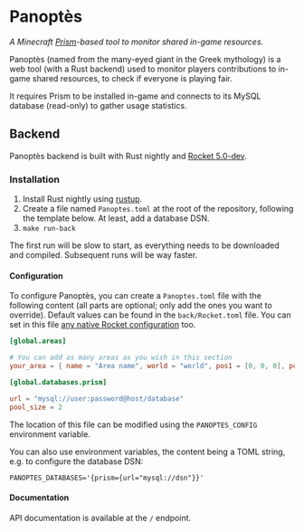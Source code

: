 # Panoptès

_A Minecraft [Prism](https://www.spigotmc.org/resources/prism.75166/)-based tool to monitor shared in-game resources._

Panoptès (named from the many-eyed giant in the Greek mythology) is a web tool (with a Rust backend) used to monitor
players contributions to in-game shared resources, to check if everyone is playing fair.

It requires Prism to be installed in-game and connects to its MySQL database (read-only) to gather usage statistics.

## Backend

Panoptès backend is built with Rust nightly and [Rocket 5.0-dev](https://rocket.rs/master/).

### Installation

1. Install Rust nightly using [rustup](https://rustup.rs).
2. Create a file named `Panoptes.toml` at the root of the repository, following the template below. At least, add a
   database DSN.
2. ```make run-back```

The first run will be slow to start, as everything needs to be downloaded and compiled. Subsequent runs will be way
faster.

#### Configuration

To configure Panoptès, you can create a `Panoptes.toml` file with the following content (all parts are optional;
only add the ones you want to override). Default values can be found in the `back/Rocket.toml` file. You can set
in this file [any native Rocket configuration](https://rocket.rs/master/guide/configuration/#overview) too.

```toml
[global.areas]

# You can add as many areas as you wish in this section
your_area = { name = "Area name", world = "world", pos1 = [0, 0, 0], pos2 = [400, 256, 800] }

[global.databases.prism]

url = "mysql://user:password@host/database"
pool_size = 2
```

The location of this file can be modified using the `PANOPTES_CONFIG` environment variable.

You can also use environment variables, the content being a TOML string, e.g. to configure the database DSN:

```env
PANOPTES_DATABASES='{prism={url="mysql://dsn"}}' 
```

#### Documentation

API documentation is available at the `/` endpoint.
